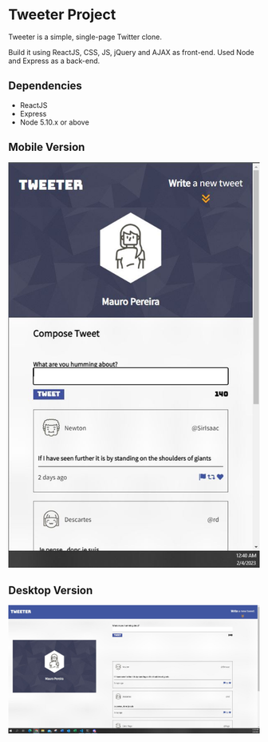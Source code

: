 # Tweeter Project

Tweeter is a simple, single-page Twitter clone.

Build it using ReactJS, CSS, JS, jQuery and AJAX as front-end. Used Node and Express as a back-end.

## Dependencies

- ReactJS
- Express
- Node 5.10.x or above

## Mobile Version

![architecture](https://github.com/mauroapjr/tweeter/blob/master/public/images/Tweeter_Mobile.JPG)

## Desktop Version

![architecture](https://github.com/mauroapjr/tweeter/blob/master/public/images/Tweeter_Desktop2.JPG)
